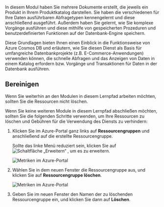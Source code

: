 In diesem Modul haben Sie mehrere Dokumente erstellt, die jeweils ein Produkt in Ihrem Produktkatalog darstellen. Sie haben die verschiedenen für Ihre Daten ausführbaren Abfragetypen kennengelernt und diese anschließend ausgeführt. Außerdem haben Sie gelernt, wie Sie komplexe Vorgänge ausführen und diese mithilfe von gespeicherten Prozeduren und benutzerdefinierten Funktionen auf der Datenbank-Engine speichern. 

Diese Grundlagen bieten Ihnen einen Einblick in die Funktionsweise von Azure Cosmos DB und erläutern, wie Sie diesen Dienst als Basis für umfangreiche Datenbankprojekte (z.B. E-Commerce-Anwendungen) verwenden können, die schnelle Abfragen und das Anzeigen von Daten in einem Katalog erfordern bzw. Vorgänge und Transaktionen für Daten in der Datenbank ausführen.

## <a name="clean-up"></a>Bereinigen

Wenn Sie weiterhin an den Modulen in diesem Lernpfad arbeiten möchten, sollten Sie die Ressourcen nicht löschen.

Wenn Sie keine weiteren Module in diesem Lernpfad abschließen möchten, sollten Sie die folgenden Schritte verwenden, um Ihre Ressourcen zu löschen und Gebühren für die Verwendung des Diensts zu verhindern:

1. Klicken Sie im Azure-Portal ganz links auf **Ressourcengruppen** und anschließend auf die erstellte Ressourcengruppe.  

    Sollte das linke Menü reduziert sein, klicken Sie auf ![Schaltfläche „Erweitern“](../media-draft/5-javascript-programming/expand.png) , um es zu erweitern.

   ![Metriken im Azure-Portal](../media-draft/5-javascript-programming/delete-resources-select.png)

2. Wählen Sie in dem neuen Fenster die Ressourcengruppe aus, und klicken Sie auf **Ressourcengruppe löschen**.

   ![Metriken im Azure-Portal](../media-draft/5-javascript-programming/delete-resources.png)

3. Geben Sie im neuen Fenster den Namen der zu löschenden Ressourcengruppe ein, und klicken Sie dann auf **Löschen**.
